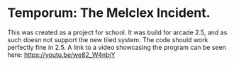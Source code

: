 # Temporum: The Melclex Incident.
This was created as a project for school. It was build for arcade 2.5, and as such doesn not support the new tiled system. The code should work perfectly fine in 2.5. A link to a video showcasing the program can be seen here: https://youtu.be/we82_W4nbjY
